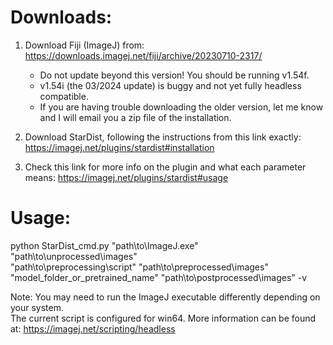 # Downloads:

1.	Download Fiji (ImageJ) from: https://downloads.imagej.net/fiji/archive/20230710-2317/ <br />
  	  - Do not update beyond this version! You should be running v1.54f. <br />
  	  - v1.54i (the 03/2024 update) is buggy and not yet fully headless compatible. <br />
  	  - If you are having trouble downloading the older version, let me know and I will email you a zip file of the installation.

3.	Download StarDist, following the instructions from this link exactly: https://imagej.net/plugins/stardist#installation

4.	Check this link for more info on the plugin and what each parameter means: https://imagej.net/plugins/stardist#usage


# Usage:

python StarDist_cmd.py "path\to\ImageJ.exe" "path\to\unprocessed\images" <br />
                       "path\to\preprocessing\script" "path\to\preprocessed\images" <br />
                       "model_folder_or_pretrained_name" "path\to\postprocessed\images" -v

Note: You may need to run the ImageJ executable differently depending on your system. <br />
The current script is configured for win64.
More information can be found at: https://imagej.net/scripting/headless
